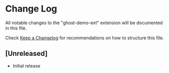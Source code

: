 # Change Log

All notable changes to the "ghost-demo-ext" extension will be documented in this file.

Check [Keep a Changelog](http://keepachangelog.com/) for recommendations on how to structure this file.

## [Unreleased]

- Initial release